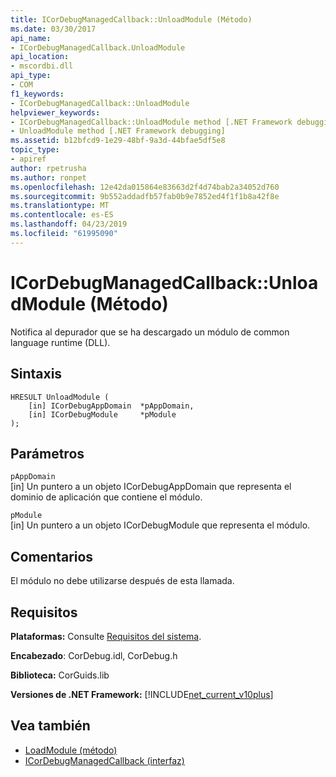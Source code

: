 ```yaml
---
title: ICorDebugManagedCallback::UnloadModule (Método)
ms.date: 03/30/2017
api_name:
- ICorDebugManagedCallback.UnloadModule
api_location:
- mscordbi.dll
api_type:
- COM
f1_keywords:
- ICorDebugManagedCallback::UnloadModule
helpviewer_keywords:
- ICorDebugManagedCallback::UnloadModule method [.NET Framework debugging]
- UnloadModule method [.NET Framework debugging]
ms.assetid: b12bfcd9-1e29-48bf-9a3d-44bfae5df5e8
topic_type:
- apiref
author: rpetrusha
ms.author: ronpet
ms.openlocfilehash: 12e42da015864e83663d2f4d74bab2a34052d760
ms.sourcegitcommit: 9b552addadfb57fab0b9e7852ed4f1f1b8a42f8e
ms.translationtype: MT
ms.contentlocale: es-ES
ms.lasthandoff: 04/23/2019
ms.locfileid: "61995090"
---
```

# <a name="icordebugmanagedcallbackunloadmodule-method"></a>ICorDebugManagedCallback::UnloadModule (Método)
Notifica al depurador que se ha descargado un módulo de common language runtime (DLL).  
  
## <a name="syntax"></a>Sintaxis  
  
```  
HRESULT UnloadModule (  
    [in] ICorDebugAppDomain  *pAppDomain,  
    [in] ICorDebugModule     *pModule  
);  
```  
  
## <a name="parameters"></a>Parámetros  
 `pAppDomain`  
 [in] Un puntero a un objeto ICorDebugAppDomain que representa el dominio de aplicación que contiene el módulo.  
  
 `pModule`  
 [in] Un puntero a un objeto ICorDebugModule que representa el módulo.  
  
## <a name="remarks"></a>Comentarios  
 El módulo no debe utilizarse después de esta llamada.  
  
## <a name="requirements"></a>Requisitos  
 **Plataformas:** Consulte [Requisitos del sistema](../../../../docs/framework/get-started/system-requirements.md).  
  
 **Encabezado**: CorDebug.idl, CorDebug.h  
  
 **Biblioteca:** CorGuids.lib  
  
 **Versiones de .NET Framework:** [!INCLUDE[net_current_v10plus](../../../../includes/net-current-v10plus-md.md)]  
  
## <a name="see-also"></a>Vea también

- [LoadModule (método)](../../../../docs/framework/unmanaged-api/debugging/icordebugmanagedcallback-loadmodule-method.md)
- [ICorDebugManagedCallback (interfaz)](../../../../docs/framework/unmanaged-api/debugging/icordebugmanagedcallback-interface.md)
